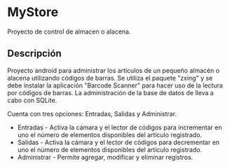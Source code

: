 # MyStore
Proyecto de control de almacen o alacena.

## Descripción

Proyecto android para administrar los artículos de un pequeño almacén o alacena utilizando códigos de barras.
Se utiliza el paquete "zxing" y se debe instalar la aplicación "Barcode Scanner" para hacer uso de la lectura por códigos de barras.
La administración de la base de datos de lleva a cabo con SQLite.

Cuenta con tres opciones: Entradas, Salidas y Administrar.

* Entradas - Activa la cámara y el lector de códigos para incrementar en uno el número de elementos disponibles del artículo registrado.
* Salidas - Activa la cámara y el lector de códigos para decrementar en uno el número de elementos disponibles del artículo registrado.
* Administrar - Permite agregar, modificar y eliminar registros.

